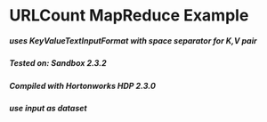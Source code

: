 # URLCount MapReduce Example
##### uses KeyValueTextInputFormat with space separator for K,V pair

##### Tested on: Sandbox 2.3.2
##### Compiled with Hortonworks HDP 2.3.0

##### use input as dataset
